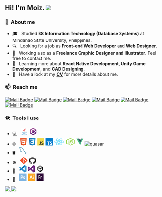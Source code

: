 <h2> Hi! I'm Moiz. <img src="https://user-images.githubusercontent.com/5679180/79618120-0daffb80-80be-11ea-819e-d2b0fa904d07.gif" width="27px"> </h2>

<h3> 🙍 &nbsp;About me </h3>

- 🎓 &nbsp; Studied **BS Information Technology (Database Systems)** at Mindanao State University, Philippines.
- 🔍 &nbsp; Looking for a job as **Front-end Web Developer** and **Web Designer**.
- 💼 &nbsp; Working also as a **Freelance Graphic Designer and Illustrator**. Feel free to contact me.
- 📖 &nbsp; Learning more about **React Native Development**, **Unity Game Development**, and **CAD Designing**.
- 📄 &nbsp; Have a look at my [**CV**](https://amsolaiman.github.io/my-portfolio-website/static/media/cv.311bea1a63e118bf6f5b.pdf) for more details about me.

<h3> 📫 &nbsp;Reach me </h3>

[![Mail Badge](https://img.shields.io/badge/website-000000?style=for-the-badge&logo=About.me&logoColor=white)](https://amsolaiman.github.io/my-portfolio-website/)
[![Mail Badge](https://img.shields.io/badge/Gmail-D14836?style=for-the-badge&logo=gmail&logoColor=white
)](mailto:abdulmoiz.solaiman@gmail.com)
[![Mail Badge](https://img.shields.io/badge/Facebook-1877F2?style=for-the-badge&logo=facebook&logoColor=white)](https://www.facebook.com/ja.moiz)
[![Mail Badge](https://img.shields.io/badge/LinkedIn-0077B5?style=for-the-badge&logo=linkedin&logoColor=white)](https://www.linkedin.com/in/abdulmoiz-solaiman)
[![Mail Badge](https://img.shields.io/badge/Discord-7289DA?style=for-the-badge&logo=discord&logoColor=white)](https://discordapp.com/users/831728308839383040)
[![Mail Badge](https://img.shields.io/badge/Steam-000000?style=for-the-badge&logo=steam&logoColor=white)](https://steamcommunity.com/id/jasafanar)

<h3> 🛠 &nbsp;Tools I use </h3>

- 💻 &nbsp; 
  <img src="https://raw.githubusercontent.com/devicons/devicon/master/icons/java/java-original.svg" alt="java" width="24" height="24"/>
  <img src="https://raw.githubusercontent.com/devicons/devicon/master/icons/csharp/csharp-original.svg" alt="csharp" width="24" height="24"/>
- 🌐 &nbsp; 
  <img src="https://raw.githubusercontent.com/devicons/devicon/master/icons/html5/html5-original.svg" alt="html5" width="24" height="24"/>
  <img src="https://raw.githubusercontent.com/devicons/devicon/master/icons/css3/css3-original.svg" alt="css3" width="24" height="24"/>
  <img src="https://raw.githubusercontent.com/devicons/devicon/master/icons/javascript/javascript-original.svg" alt="javascript" width="24" height="24"/>
  <img src="https://raw.githubusercontent.com/devicons/devicon/master/icons/typescript/typescript-original.svg" alt="typescript" width="24" height="24"/>
  <img src="https://raw.githubusercontent.com/devicons/devicon/master/icons/react/react-original.svg" alt="reactjs" width="32" width="24" height="24"/>
  <img src="https://raw.githubusercontent.com/devicons/devicon/master/icons/nodejs/nodejs-original.svg" alt="nodejs" width="32" width="24" height="24"/>
  <img src="https://raw.githubusercontent.com/devicons/devicon/master/icons/vuejs/vuejs-original.svg" alt="vuejs" width="24" height="24"/>
  <img src="https://cdn.quasar.dev/logo-v2/svg/logo.svg" alt="quasar" width="24" height="24"/>
- 🛢 &nbsp; 
  <img src="https://raw.githubusercontent.com/devicons/devicon/master/icons/mysql/mysql-original.svg" alt="mysql" width="24" height="24"/>
- ⚙️ &nbsp; 
  <img src="https://raw.githubusercontent.com/devicons/devicon/master/icons/git/git-original.svg" alt="git" width="24" height="24"/>
  <img src="https://raw.githubusercontent.com/devicons/devicon/master/icons/github/github-original.svg" alt="github" width="24" height="24"/>
- 🔧 &nbsp; 
  <img src="https://raw.githubusercontent.com/devicons/devicon/master/icons/vscode/vscode-original.svg" alt="vscode" width="24" height="24"/>
  <img src="https://raw.githubusercontent.com/devicons/devicon/master/icons/visualstudio/visualstudio-plain.svg" alt="visualstudio" width="24" height="24"/>
  <img src="https://raw.githubusercontent.com/devicons/devicon/master/icons/unity/unity-original.svg" alt="unity" width="24" height="24"/>
- 🎨 &nbsp; 
  <img src="https://raw.githubusercontent.com/devicons/devicon/master/icons/photoshop/photoshop-plain.svg" alt="photoshop" width="24" height="24"/>
  <img src="https://raw.githubusercontent.com/devicons/devicon/master/icons/illustrator/illustrator-plain.svg" alt="illustrator" width="24" height="24"/>
  <img src="https://raw.githubusercontent.com/devicons/devicon/master/icons/premierepro/premierepro-plain.svg" alt="premierpro" width="24" height="24"/>

<a href="https://https://github.com/amsolaiman">
  <img height="180em" src="https://github-readme-stats.vercel.app/api?username=amsolaiman&theme=buefy&show_icons=true" />
  <img height="180em" src="https://github-readme-stats.vercel.app/api/top-langs/?username=amsolaiman&theme=buefy&layout=compact" />
</a>

<!---
amsolaiman/amsolaiman is a ✨ special ✨ repository because its `README.md` (this file) appears on your GitHub profile.
You can click the Preview link to take a look at your changes.
--->
